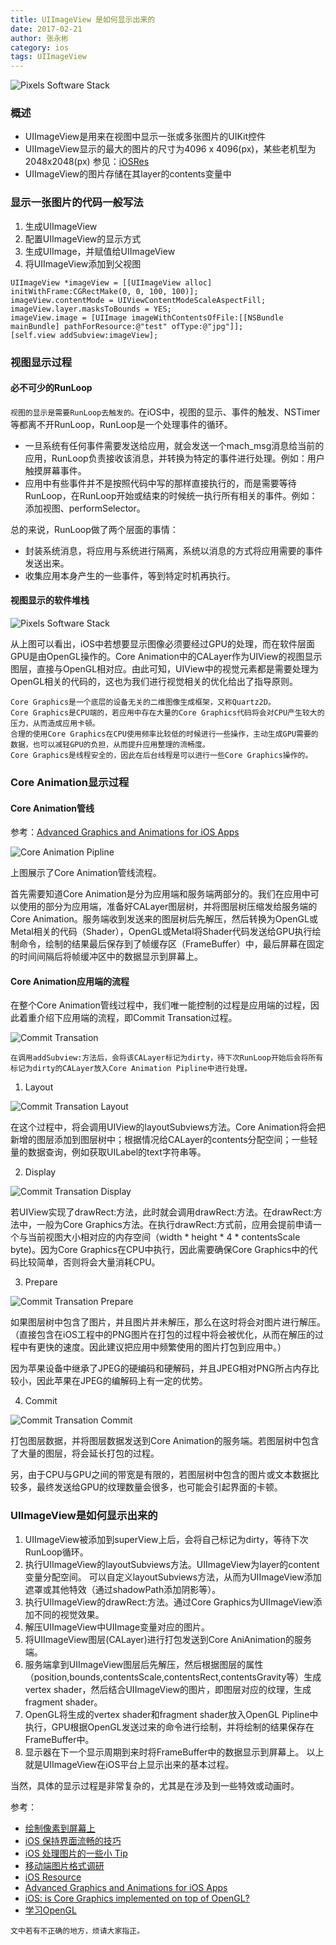 ```yaml
---
title: UIImageView 是如何显示出来的
date: 2017-02-21
author: 张永彬
category: ios
tags: UIImageView
---
```


![Pixels Software Stack](http://o4a7cbihz.qnssl.com/cover/e220d513-25ef-4c3e-9a55-1a6c9e01ff8d "pixels software stack")

### 概述

- UIImageView是用来在视图中显示一张或多张图片的UIKit控件
- UIImageView显示的最大的图片的尺寸为4096 x 4096(px)，某些老机型为2048x2048(px) 参见：[iOSRes](http://iosres.com)
- UIImageView的图片存储在其layer的contents变量中

### 显示一张图片的代码一般写法
1. 生成UIImageView
2. 配置UIImageView的显示方式
3. 生成UIImage，并赋值给UIImageView
4. 将UIImageView添加到父视图

```
UIImageView *imageView = [[UIImageView alloc] initWithFrame:CGRectMake(0, 0, 100, 100)];
imageView.contentMode = UIViewContentModeScaleAspectFill;
imageView.layer.masksToBounds = YES;
imageView.image = [UIImage imageWithContentsOfFile:[[NSBundle mainBundle] pathForResource:@"test" ofType:@"jpg"]];
[self.view addSubview:imageView];
```

### 视图显示过程

#### 必不可少的RunLoop

`视图的显示是需要RunLoop去触发的。`在iOS中，视图的显示、事件的触发、NSTimer等都离不开RunLoop，RunLoop是一个处理事件的循环。

- 一旦系统有任何事件需要发送给应用，就会发送一个mach_msg消息给当前的应用，RunLoop负责接收该消息，并转换为特定的事件进行处理。例如：用户触摸屏幕事件。
- 应用中有些事件并不是按照代码中写的那样直接执行的，而是需要等待RunLoop，在RunLoop开始或结束的时候统一执行所有相关的事件。例如：添加视图、performSelector。

总的来说，RunLoop做了两个层面的事情：
- 封装系统消息，将应用与系统进行隔离，系统以消息的方式将应用需要的事件发送出来。
- 收集应用本身产生的一些事件，等到特定时机再执行。

#### 视图显示的软件堆栈

![Pixels Software Stack](http://o4a7cbihz.qnssl.com/cover/a5bcec7f-09f8-4085-8d5f-ae424cc141df "pixels software stack")

从上图可以看出，iOS中若想要显示图像必须要经过GPU的处理，而在软件层面GPU是由OpenGL操作的。Core Animation中的CALayer作为UIView的视图显示图层，直接与OpenGL相对应。由此可知，UIView中的视觉元素都是需要处理为OpenGL相关的代码的，这也为我们进行视觉相关的优化给出了指导原则。

```
Core Graphics是一个底层的设备无关的二维图像生成框架，又称Quartz2D。
Core Graphics是CPU端的，若应用中存在大量的Core Graphics代码将会对CPU产生较大的压力，从而造成应用卡顿。
合理的使用Core Graphics在CPU使用频率比较低的时候进行一些操作，主动生成GPU需要的数据，也可以减轻GPU的负担，从而提升应用整理的流畅度。
Core Graphics是线程安全的，因此在后台线程是可以进行一些Core Graphics操作的。
```

### Core Animation显示过程

#### Core Animation管线

参考：[Advanced Graphics and Animations for iOS Apps](https://developer.apple.com/videos/play/wwdc2014/419/)

![Core Animation Pipline](http://o4a7cbihz.qnssl.com/cover/1cd5e690-179b-4d57-9cd8-aeb332f2a0d8 "Core Animation Pipline")

上图展示了Core Animation管线流程。

首先需要知道Core Animation是分为应用端和服务端两部分的。我们在应用中可以使用的部分为应用端，准备好CALayer图层树，并将图层树压缩发给服务端的Core Animation。服务端收到发送来的图层树后先解压，然后转换为OpenGL或Metal相关的代码（Shader），OpenGL或Metal将Shader代码发送给GPU执行绘制命令，绘制的结果最后保存到了帧缓存区（FrameBuffer）中，最后屏幕在固定的时间间隔后将帧缓冲区中的数据显示到屏幕上。

#### Core Animation应用端的流程

在整个Core Animation管线过程中，我们唯一能控制的过程是应用端的过程，因此着重介绍下应用端的流程，即Commit Transation过程。

![Commit Transation](http://o4a7cbihz.qnssl.com/cover/f49c8068-35a7-4251-a74d-4da08ec9de1e "Commit Transation")

`在调用addSubview:方法后，会将该CALayer标记为dirty，待下次RunLoop开始后会将所有标记为dirty的CALayer放入Core Animation Pipline中进行处理。`

1. Layout

 ![Commit Transation Layout](http://o4a7cbihz.qnssl.com/cover/d68c82e7-06bf-4275-a448-f5f37bd44d63 "Commit Transation Layout")

  在这个过程中，将会调用UIView的layoutSubviews方法。Core Animation将会把新增的图层添加到图层树中；根据情况给CALayer的contents分配空间；一些轻量的数据查询，例如获取UILabel的text字符串等。

2. Display

 ![Commit Transation Display](http://o4a7cbihz.qnssl.com/cover/d1de7418-7c9d-4d2c-a29c-7ddf70d947a8 "Commit Transation Display")

  若UIView实现了drawRect:方法，此时就会调用drawRect:方法。在drawRect:方法中，一般为Core Graphics方法。在执行drawRect:方式前，应用会提前申请一个与当前视图大小相对应的内存空间（width * height * 4 * contentsScale byte)。因为Core Graphics在CPU中执行，因此需要确保Core Graphics中的代码比较简单，否则将会大量消耗CPU。

3. Prepare

 ![Commit Transation Prepare](http://o4a7cbihz.qnssl.com/cover/d83d3eac-70b3-4446-81dc-7f8cc89f60eb "Commit Transation Prepare")

  如果图层树中包含了图片，并且图片并未解压，那么在这时将会对图片进行解压。（直接包含在iOS工程中的PNG图片在打包的过程中将会被优化，从而在解压的过程中有更快的速度。因此建议把应用中频繁使用的图片打包到应用中。）

  因为苹果设备中继承了JPEG的硬编码和硬解码，并且JPEG相对PNG所占内存比较小，因此苹果在JPEG的编解码上有一定的优势。

4. Commit

 ![Commit Transation Commit](http://o4a7cbihz.qnssl.com/cover/6315328b-2128-482b-b7dc-b7adc337ecea "Commit Transation Commit")

  打包图层数据，并将图层数据发送到Core Animation的服务端。若图层树中包含了大量的图层，将会延长打包的过程。

  另，由于CPU与GPU之间的带宽是有限的，若图层树中包含的图片或文本数据比较多，最终发送给GPU的纹理数量会很多，也可能会引起界面的卡顿。

### UIImageView是如何显示出来的
  1. UIImageView被添加到superView上后，会将自己标记为dirty，等待下次RunLoop循环。
  2. 执行UIImageView的layoutSubviews方法。UIImageView为layer的content变量分配空间。
     可以自定义layoutSubviews方法，从而为UIImageView添加遮罩或其他特效（通过shadowPath添加阴影等）。
  3. 执行UIImageView的drawRect:方法。通过Core Graphics为UIImageView添加不同的视觉效果。
  4. 解压UIImageView中UIImage变量对应的图片。
  5. 将UIImageView图层(CALayer)进行打包发送到Core AniAnimation的服务端。
  6. 服务端拿到UIImageView图层后先解压，然后根据图层的属性（position,bounds,contentsScale,contentsRect,contentsGravity等）生成vertex shader，然后结合UIImageView的图片，即图层对应的纹理，生成fragment shader。
  7. OpenGL将生成的vertex shader和fragment shader放入OpenGL Pipline中执行，GPU根据OpenGL发送过来的命令进行绘制，并将绘制的结果保存在FrameBuffer中。
  8. 显示器在下一个显示周期到来时将FrameBuffer中的数据显示到屏幕上。
以上就是UIImageView在iOS平台上显示出来的基本过程。

当然，具体的显示过程是非常复杂的，尤其是在涉及到一些特效或动画时。

参考：
- [绘制像素到屏幕上](https://objccn.io/issue-3-1/)
- [iOS 保持界面流畅的技巧](http://blog.ibireme.com/2015/11/12/smooth_user_interfaces_for_ios/)
- [iOS 处理图片的一些小 Tip](http://blog.ibireme.com/2015/11/02/ios_image_tips/)
- [移动端图片格式调研](http://blog.ibireme.com/2015/11/02/mobile_image_benchmark/)
- [iOS Resource](http://iosres.com )
- [Advanced Graphics and Animations for iOS Apps](https://developer.apple.com/videos/play/wwdc2014/419/)
- [iOS: is Core Graphics implemented on top of OpenGL?](http://stackoverflow.com/questions/7558636/ios-is-core-graphics-implemented-on-top-of-opengl)
- [学习OpenGL](https://learnopengl.com)

`文中若有不正确的地方，烦请大家指正。`
